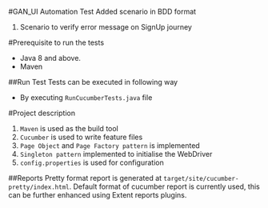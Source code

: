 #GAN_UI Automation Test
Added scenario in BDD format 
1. Scenario to verify error message on SignUp journey

#Prerequisite to run the tests
- Java 8 and above.
- Maven

##Run Test
Tests can be executed in following way

- By executing `RunCucumberTests.java` file

#Project description
1. `Maven` is used as the build tool
2. `Cucumber` is used to write feature files
3. `Page Object` and `Page Factory pattern` is implemented
4. `Singleton pattern` implemented to initialise the WebDriver
5. `config.properties` is used for configuration

##Reports
Pretty format report is generated at `target/site/cucumber-pretty/index.html`. 
Default format of cucumber report is currently used, this can be further enhanced using Extent reports plugins.
